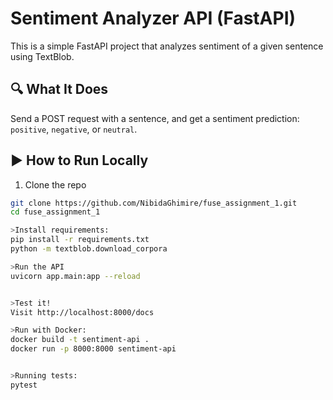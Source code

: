 # Sentiment Analyzer API (FastAPI)

This is a simple FastAPI project that analyzes sentiment of a given sentence using TextBlob.

## 🔍 What It Does

Send a POST request with a sentence, and get a sentiment prediction: `positive`, `negative`, or `neutral`.

## ▶️ How to Run Locally

1. Clone the repo
```bash
git clone https://github.com/NibidaGhimire/fuse_assignment_1.git
cd fuse_assignment_1

>Install requirements:
pip install -r requirements.txt
python -m textblob.download_corpora

>Run the API
uvicorn app.main:app --reload


>Test it!
Visit http://localhost:8000/docs

>Run with Docker:
docker build -t sentiment-api .
docker run -p 8000:8000 sentiment-api


>Running tests:
pytest



